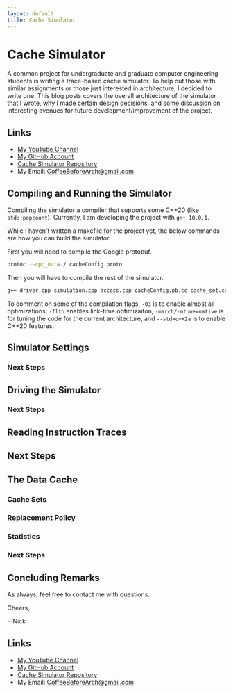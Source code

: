 ```yaml
---
layout: default
title: Cache Simulator
---
```


# Cache Simulator

A common project for undergraduate and graduate computer engineering students is writing a trace-based cache simulator. To help out those with similar assignments or those just interested in architecture, I decided to write one. This blog posts covers the overall architecture of the simulator that I wrote, why I made certain design decisions, and some discussion on interesting avenues for future development/improvement of the project. 

## Links

- [My YouTube Channel](https://www.youtube.com/channel/UCsi5-meDM5Q5NE93n_Ya7GA?view_as=subscriber)
- [My GitHub Account](https://github.com/CoffeeBeforeArch)
- [Cache Simulator Repository](https://github.com/CoffeeBeforeArch/cache_simulator)
- My Email: CoffeeBeforeArch@gmail.com

## Compiling and Running the Simulator

Compiling the simulator a compiler that supports some C++20 (like `std::popcount`). Currently, I am developing the project with `g++ 10.0.1`.

While I haven't written a makefile for the project yet, the below commands are how you can build the simulator. 

First you will need to compile the Google protobuf.

```bash
protoc --cpp_out=./ cacheConfig.proto
```

Then you will have to compile the rest of the simulator.

```bash
g++ driver.cpp simulation.cpp access.cpp cacheConfig.pb.cc cache_set.cpp data_cache.cpp statistics.cpp -O3 -flto -march=native -mtune=native --std=c++2a -lprotobuf -o driver
```
To comment on some of the compilation flags, `-03` is to enable almost all optimizations, `-flto` enables link-time optimizaiton, `-march/-mtune=native` is for tuning the code for the current architecture, and `--std=c++2a` is to enable C++20 features.

## Simulator Settings

### Next Steps

## Driving the Simulator

### Next Steps

## Reading Instruction Traces

## Next Steps

## The Data Cache

### Cache Sets

### Replacement Policy

### Statistics

### Next Steps

## Concluding Remarks

As always, feel free to contact me with questions.

Cheers,

--Nick

## Links

- [My YouTube Channel](https://www.youtube.com/channel/UCsi5-meDM5Q5NE93n_Ya7GA?view_as=subscriber)
- [My GitHub Account](https://github.com/CoffeeBeforeArch)
- [Cache Simulator Repository](https://github.com/CoffeeBeforeArch/cache_simulator)
- My Email: CoffeeBeforeArch@gmail.com
